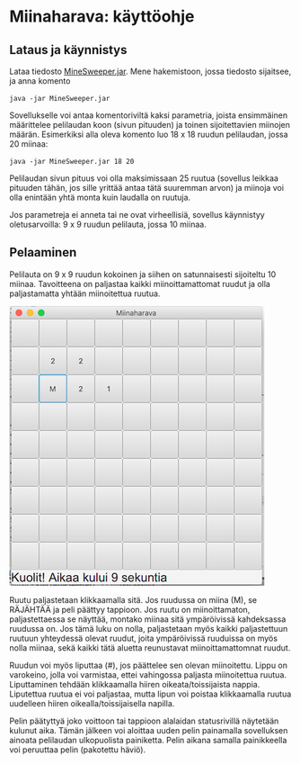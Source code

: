 # Miinaharava: käyttöohje

## Lataus ja käynnistys

Lataa tiedosto [MineSweeper.jar](https://github.com/TommiON/ot-harjoitustyo/releases/download/v0.9/MineSweeper.jar). Mene hakemistoon, jossa tiedosto sijaitsee, ja anna komento

```shell
java -jar MineSweeper.jar
```

Sovellukselle voi antaa komentoriviltä kaksi parametria, joista ensimmäinen määrittelee pelilaudan koon (sivun pituuden) ja toinen sijoitettavien miinojen määrän. Esimerkiksi alla oleva komento luo 18 x 18 ruudun pelilaudan, jossa 20 miinaa:

```shell
java -jar MineSweeper.jar 18 20
```

Pelilaudan sivun pituus voi olla maksimissaan 25 ruutua (sovellus leikkaa pituuden tähän, jos sille yrittää antaa tätä suuremman arvon) ja miinoja voi olla enintään yhtä monta kuin laudalla on ruutuja.

Jos parametreja ei anneta tai ne ovat virheellisiä, sovellus käynnistyy oletusarvoilla: 9 x 9 ruudun pelilauta, jossa 10 miinaa.

## Pelaaminen

Pelilauta on 9 x 9 ruudun kokoinen ja siihen on satunnaisesti sijoiteltu 10 miinaa. Tavoitteena on paljastaa kaikki miinoittamattomat ruudut ja olla paljastamatta yhtään miinoitettua ruutua.

![](UI_example.png)

Ruutu paljastetaan klikkaamalla sitä. Jos ruudussa on miina (M), se RÄJÄHTÄÄ ja peli päättyy tappioon. Jos ruutu on miinoittamaton, paljastettaessa se näyttää, montako miinaa sitä ympäröivissä kahdeksassa ruudussa on. Jos tämä luku on nolla, paljastetaan myös kaikki paljastettuun ruutuun yhteydessä olevat ruudut, joita ympäröivissä ruuduissa on myös nolla miinaa, sekä kaikki tätä aluetta reunustavat miinoittamattomnat ruudut.

Ruudun voi myös liputtaa (#), jos päättelee sen olevan miinoitettu. Lippu on varokeino, jolla voi varmistaa, ettei vahingossa paljasta miinoitettua ruutua. Liputtaminen tehdään klikkaamalla hiiren oikeata/toissijaista nappia. Liputettua ruutua ei voi paljastaa, mutta lipun voi poistaa klikkaamalla ruutua uudelleen hiiren oikealla/toissijaisella napilla.

Pelin päätyttyä joko voittoon tai tappioon alalaidan statusrivillä näytetään kulunut aika. Tämän jälkeen voi aloittaa uuden pelin painamalla sovelluksen ainoata pelilaudan ulkopuolista painiketta. Pelin aikana samalla painikkeella voi peruuttaa pelin (pakotettu häviö).
